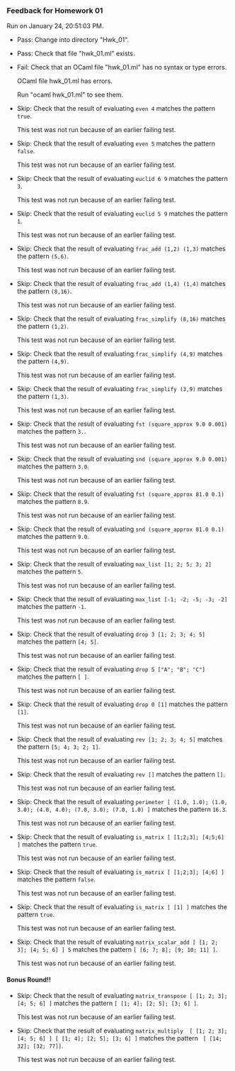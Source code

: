 ### Feedback for Homework 01

Run on January 24, 20:51:03 PM.

+ Pass: Change into directory "Hwk_01".

+ Pass: Check that file "hwk_01.ml" exists.

+ Fail: Check that an OCaml file "hwk_01.ml" has no syntax or type errors.

    OCaml file hwk_01.ml has errors.

    Run "ocaml hwk_01.ml" to see them.



+ Skip: Check that the result of evaluating `even 4` matches the pattern `true`.

   

  This test was not run because of an earlier failing test.

+ Skip: Check that the result of evaluating `even 5` matches the pattern `false`.

   

  This test was not run because of an earlier failing test.

+ Skip: Check that the result of evaluating `euclid 6 9` matches the pattern `3`.

   

  This test was not run because of an earlier failing test.

+ Skip: Check that the result of evaluating `euclid 5 9` matches the pattern `1`.

   

  This test was not run because of an earlier failing test.

+ Skip: Check that the result of evaluating `frac_add (1,2) (1,3)` matches the pattern `(5,6)`.

   

  This test was not run because of an earlier failing test.

+ Skip: Check that the result of evaluating `frac_add (1,4) (1,4)` matches the pattern `(8,16)`.

   

  This test was not run because of an earlier failing test.

+ Skip: Check that the result of evaluating `frac_simplify (8,16)` matches the pattern `(1,2)`.

   

  This test was not run because of an earlier failing test.

+ Skip: Check that the result of evaluating `frac_simplify (4,9)` matches the pattern `(4,9)`.

   

  This test was not run because of an earlier failing test.

+ Skip: Check that the result of evaluating `frac_simplify (3,9)` matches the pattern `(1,3)`.

   

  This test was not run because of an earlier failing test.

+ Skip: Check that the result of evaluating `fst (square_approx 9.0 0.001)` matches the pattern `3.`.

   

  This test was not run because of an earlier failing test.

+ Skip: Check that the result of evaluating `snd (square_approx 9.0 0.001)` matches the pattern `3.0`.

   

  This test was not run because of an earlier failing test.

+ Skip: Check that the result of evaluating `fst (square_approx 81.0 0.1)` matches the pattern `8.9`.

   

  This test was not run because of an earlier failing test.

+ Skip: Check that the result of evaluating `snd (square_approx 81.0 0.1)` matches the pattern `9.0`.

   

  This test was not run because of an earlier failing test.

+ Skip: Check that the result of evaluating `max_list [1; 2; 5; 3; 2]` matches the pattern `5`.

   

  This test was not run because of an earlier failing test.

+ Skip: Check that the result of evaluating `max_list [-1; -2; -5; -3; -2]` matches the pattern `-1`.

   

  This test was not run because of an earlier failing test.

+ Skip: Check that the result of evaluating `drop 3 [1; 2; 3; 4; 5]` matches the pattern `[4; 5]`.

   

  This test was not run because of an earlier failing test.

+ Skip: Check that the result of evaluating `drop 5 ["A"; "B"; "C"]` matches the pattern `[ ]`.

   

  This test was not run because of an earlier failing test.

+ Skip: Check that the result of evaluating `drop 0 [1]` matches the pattern `[1]`.

   

  This test was not run because of an earlier failing test.

+ Skip: Check that the result of evaluating `rev [1; 2; 3; 4; 5]` matches the pattern `[5; 4; 3; 2; 1]`.

   

  This test was not run because of an earlier failing test.

+ Skip: Check that the result of evaluating `rev []` matches the pattern `[]`.

   

  This test was not run because of an earlier failing test.

+ Skip: Check that the result of evaluating `perimeter [ (1.0, 1.0); (1.0, 3.0); (4.0, 4.0); (7.0, 3.0); (7.0, 1.0) ]` matches the pattern `16.3`.

   

  This test was not run because of an earlier failing test.

+ Skip: Check that the result of evaluating `is_matrix [ [1;2;3]; [4;5;6] ]` matches the pattern `true`.

   

  This test was not run because of an earlier failing test.

+ Skip: Check that the result of evaluating `is_matrix [ [1;2;3]; [4;6] ]` matches the pattern `false`.

   

  This test was not run because of an earlier failing test.

+ Skip: Check that the result of evaluating `is_matrix [ [1] ]` matches the pattern `true`.

   

  This test was not run because of an earlier failing test.

+ Skip: Check that the result of evaluating `matrix_scalar_add [ [1; 2; 3]; [4; 5; 6] ] 5` matches the pattern `[ [6; 7; 8]; [9; 10; 11] ]`.

   

  This test was not run because of an earlier failing test.

#### Bonus Round!!

+ Skip: Check that the result of evaluating `matrix_transpose [ [1; 2; 3]; [4; 5; 6] ]` matches the pattern `[ [1; 4]; [2; 5]; [3; 6] ]`.

   

  This test was not run because of an earlier failing test.

+ Skip: Check that the result of evaluating `matrix_multiply  [ [1; 2; 3]; [4; 5; 6] ] [ [1; 4]; [2; 5]; [3; 6] ]` matches the pattern ` [ [14; 32]; [32; 77]]`.

   

  This test was not run because of an earlier failing test.

